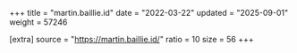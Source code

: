 +++
title = "martin.baillie.id"
date = "2022-03-22"
updated = "2025-09-01"
weight = 57246

[extra]
source = "https://martin.baillie.id/"
ratio = 10
size = 56
+++

